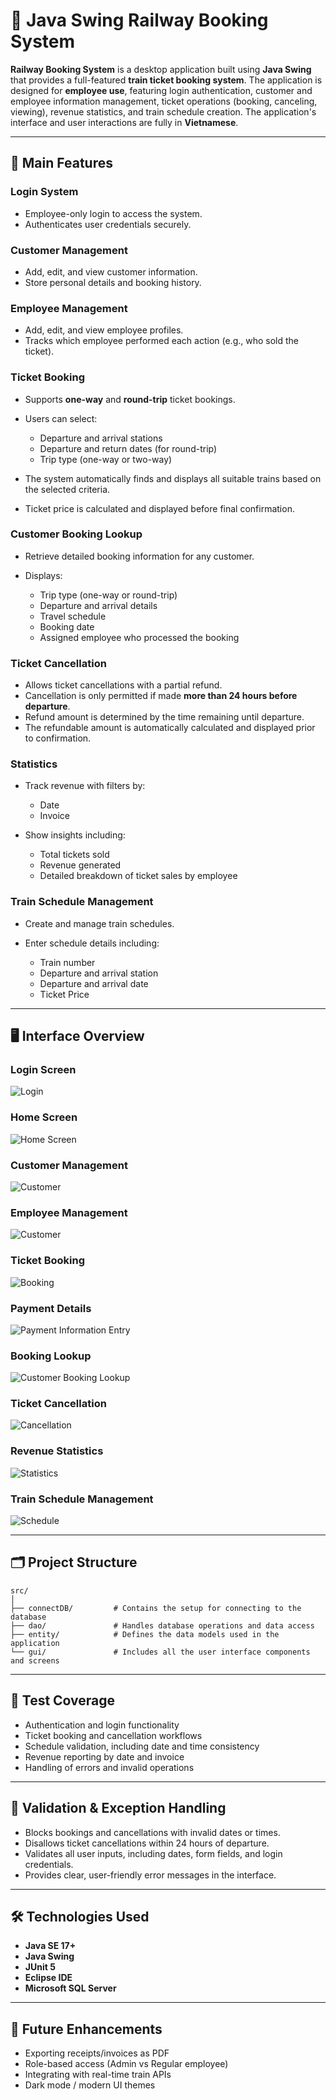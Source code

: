 # 🚆 Java Swing Railway Booking System

**Railway Booking System** is a desktop application built using **Java Swing** that provides a full-featured **train ticket booking system**. The application is designed for **employee use**, featuring login authentication, customer and employee information management, ticket operations (booking, canceling, viewing), revenue statistics, and train schedule creation. The application's interface and user interactions are fully in **Vietnamese**.

---

## 🌟 Main Features

### **Login System**

* Employee-only login to access the system.
* Authenticates user credentials securely.

### **Customer Management**

* Add, edit, and view customer information.
* Store personal details and booking history.

### **Employee Management**

* Add, edit, and view employee profiles.
* Tracks which employee performed each action (e.g., who sold the ticket).

### **Ticket Booking**

* Supports **one-way** and **round-trip** ticket bookings.
* Users can select:

  * Departure and arrival stations
  * Departure and return dates (for round-trip)
  * Trip type (one-way or two-way)

* The system automatically finds and displays all suitable trains based on the selected criteria.
* Ticket price is calculated and displayed before final confirmation.

### **Customer Booking Lookup**

* Retrieve detailed booking information for any customer.
* Displays:

  * Trip type (one-way or round-trip)
  * Departure and arrival details
  * Travel schedule
  * Booking date
  * Assigned employee who processed the booking

### **Ticket Cancellation**

* Allows ticket cancellations with a partial refund.
* Cancellation is only permitted if made **more than 24 hours before departure**.
* Refund amount is determined by the time remaining until departure.
* The refundable amount is automatically calculated and displayed prior to confirmation.

### **Statistics**

* Track revenue with filters by:

  * Date
  * Invoice
* Show insights including:

  * Total tickets sold
  * Revenue generated
  * Detailed breakdown of ticket sales by employee

### **Train Schedule Management**

* Create and manage train schedules.
* Enter schedule details including:

  * Train number
  * Departure and arrival station
  * Departure and arrival date
  * Ticket Price

---

## 🖥️ Interface Overview

### Login Screen
![Login](screenshots/login.png)

### Home Screen  
![Home Screen](screenshots/home.png)

### Customer Management
![Customer](screenshots/customer.png)

### Employee Management
![Customer](screenshots/employee.png)

### Ticket Booking
![Booking](screenshots/booking.png)

### Payment Details
![Payment Information Entry](screenshots/payment.png)

### Booking Lookup  
![Customer Booking Lookup](screenshots/lookup.png)

### Ticket Cancellation
![Cancellation](screenshots/cancellation.png)

### Revenue Statistics
![Statistics](screenshots/statistics.png)

### Train Schedule Management
![Schedule](screenshots/schedule.png)

---

## 🗂️ Project Structure

```
src/
│
├── connectDB/         # Contains the setup for connecting to the database
├── dao/               # Handles database operations and data access
├── entity/            # Defines the data models used in the application
└── gui/               # Includes all the user interface components and screens
```

---

## 🧪 Test Coverage

* Authentication and login functionality
* Ticket booking and cancellation workflows
* Schedule validation, including date and time consistency
* Revenue reporting by date and invoice
* Handling of errors and invalid operations

---

## 🚨 Validation & Exception Handling

* Blocks bookings and cancellations with invalid dates or times.
* Disallows ticket cancellations within 24 hours of departure.
* Validates all user inputs, including dates, form fields, and login credentials.
* Provides clear, user-friendly error messages in the interface.

---

## 🛠️ Technologies Used

* **Java SE 17+**  
* **Java Swing**  
* **JUnit 5**  
* **Eclipse IDE**
* **Microsoft SQL Server**

---

## 🚀 Future Enhancements

* Exporting receipts/invoices as PDF
* Role-based access (Admin vs Regular employee)
* Integrating with real-time train APIs
* Dark mode / modern UI themes
